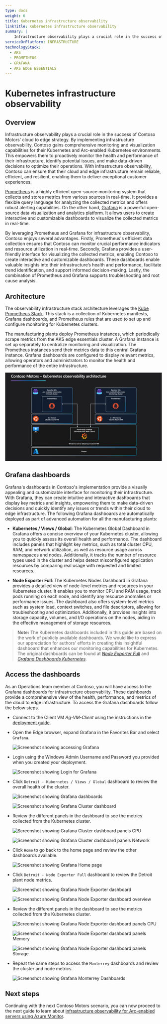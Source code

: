 ```yaml
---
type: docs
weight: 6
title: Kubernetes infrastructure observability
linkTitle: Kubernetes infrastructure observability
summary: |
    Infrastructure observability plays a crucial role in the success of Contoso Motors' cloud to edge strategy. By implementing infrastructure observability, Contoso gains comprehensive monitoring and visualization capabilities for their Kubernetes and Arc-enabled Kubernetes environments. This empowers them to proactively monitor the health and performance of their infrastructure, identify potential issues, and make data-driven decisions to optimize their operations. With infrastructure observability, Contoso can ensure that their cloud and edge infrastructure remain reliable, efficient, and resilient, enabling them to deliver exceptional customer experiences.
serviceOrPlatform: INFRASTRUCTURE
technologyStack:
  - AKS
  - PROMETHEUS
  - GRAFANA
  - AKS EDGE ESSENTIALS
---
```


# Kubernetes infrastructure observability

## Overview

Infrastructure observability plays a crucial role in the success of Contoso Motors' cloud to edge strategy. By implementing infrastructure observability, Contoso gains comprehensive monitoring and visualization capabilities for their Kubernetes and Arc-enabled Kubernetes environments. This empowers them to proactively monitor the health and performance of their infrastructure, identify potential issues, and make data-driven decisions to optimize their operations. With infrastructure observability, Contoso can ensure that their cloud and edge infrastructure remain reliable, efficient, and resilient, enabling them to deliver exceptional customer experiences.

[Prometheus](https://prometheus.io/) is a highly efficient open-source monitoring system that collects and stores metrics from various sources in real-time. It provides a flexible query language for analyzing the collected metrics and offers robust alerting capabilities. On the other hand, [Grafana](https://grafana.com/) is a powerful open-source data visualization and analytics platform. It allows users to create interactive and customizable dashboards to visualize the collected metrics in real-time.

By leveraging Prometheus and Grafana for infrastructure observability, Contoso enjoys several advantages. Firstly, Prometheus's efficient data collection ensures that Contoso can monitor crucial performance indicators and resource utilization in real-time. Secondly, Grafana provides a user-friendly interface for visualizing the collected metrics, enabling Contoso to create interactive and customizable dashboards. These dashboards enable valuable insights into their infrastructure’s health and performance, facilitate trend identification, and support informed decision-making. Lastly, the combination of Prometheus and Grafana supports troubleshooting and root cause analysis.

## Architecture

The observability infrastructure stack architecture leverages the [Kube Prometheus Stack](https://github.com/prometheus-community/helm-charts/tree/main/charts/kube-prometheus-stack). This stack is a collection of Kubernetes manifests, Grafana dashboards, and Prometheus rules that are used to set up and configure monitoring for Kubernetes clusters.

The manufacturing plants deploy Prometheus instances, which periodically scrape metrics from the AKS edge essentials cluster. A Grafana instance is set up separately to centralize monitoring and visualization. The Prometheus instances send their metrics data to this central Grafana instance. Grafana dashboards are configured to display relevant metrics, allowing operators and administrators to monitor the health and performance of the entire infrastructure.

![Screenshot showing Observability infrastructure stack architecture](./img/observability_technology_stack.png)

## Grafana dashboards

Grafana's dashboards in Contoso's implementation provide a visually appealing and customizable interface for monitoring their infrastructure. With Grafana, they can create intuitive and interactive dashboards that display key metrics and insights, empowering them to make data-driven decisions and quickly identify any issues or trends within their cloud to edge infrastructure. The following Grafana dashboards are automatically deployed as part of advanced automation for all the manufacturing plants:

- **Kubernetes / Views / Global**: The Kubernetes Global Dashboard in Grafana offers a concise overview of your Kubernetes cluster, allowing you to quickly assess its overall health and performance. The dashboard includes panels that highlight key metrics, such as total cluster CPU, RAM, and network utilization, as well as resource usage across namespaces and nodes. Additionally, it tracks the number of resource types used in the cluster and helps detect misconfigured application resources by comparing real usage with requested and limited resources.

- **Node Exporter Full**: The Kubernetes Nodes Dashboard in Grafana provides a detailed view of node-level metrics and resources in your Kubernetes cluster. It enables you to monitor CPU and RAM usage, track pods running on each node, and identify any resource anomalies or performance issues. The dashboard also offers system-level metrics such as system load, context switches, and file descriptors, allowing for troubleshooting and optimization. Additionally, it provides insights into storage capacity, volumes, and I/O operations on the nodes, aiding in the effective management of storage resources.

> **Note:** The Kubernetes dashboards included in this guide are based on the work of publicly available dashboards. We would like to express our appreciation for authors' efforts in creating this insightful dashboard that enhances our monitoring capabilities for Kubernetes. The original dashboards can be found at _[Node Exporter Full](https://grafana.com/grafana/dashboards/1860-node-exporter-full)_ and _[Grafana Dashboards Kubernetes](https://github.com/dotdc/grafana-dashboards-kubernetes)_.

## Access the dashboards

As an Operations team member at Contoso, you will have access to the Grafana dashboards for infrastructure observability. These dashboards provide a comprehensive view of the health, performance, and metrics of the cloud to edge infrastructure. To access the Grafana dashboards follow the below steps.

- Connect to the Client VM _Ag-VM-Client_ using the instructions in the [deployment guide](../deployment/#connecting-to-the-agora-client-virtual-machine).

- Open the Edge browser, expand Grafana in the Favorites Bar and select `Grafana`.

    ![Screenshot showing accessing Grafana](./img/grafana.png)

- Login using the Windows Admin Username and Password you provided when you created your deployment.

    ![Screenshot showing Login for Grafana](./img/grafana_login.png)

- Click `Detroit - Kubernetes / Views / Global` dashboard to review the overall health of the cluster.

    ![Screenshot showing Grafana dashboards](./img/grafana_detroit_global01.png)

    ![Screenshot showing Grafana Cluster dashboard](./img/grafana_detroit_global02.png)

- Review the different panels in the dashboard to see the metrics collected from the Kubernetes cluster.

    ![Screenshot showing Grafana Cluster dashboard panels CPU](./img/grafana_detroit_global03.png)

    ![Screenshot showing Grafana Cluster dashboard panels Network](./img/grafana_detroit_global04.png)

- Click `Home` to go back to the home page and review the other dashboards available.

    ![Screenshot showing Grafana Home page](./img/grafana_detroit_global_home.png)

- Click `Detroit - Node Exporter Full` dashboard to review the Detroit plant node metrics.

    ![Screenshot showing Grafana Node Exporter dashboard](./img/grafana_detroit_node01.png)

    ![Screenshot showing Grafana Node Exporter dashboard overview](./img/grafana_detroit_node02.png)

- Review the different panels in the dashboard to see the metrics collected from the Kubernetes cluster.

    ![Screenshot showing Grafana Node Exporter dashboard panels CPU](./img/grafana_detroit_node03.png)

    ![Screenshot showing Grafana Node Exporter dashboard panels Memory](./img/grafana_detroit_node04.png)

    ![Screenshot showing Grafana Node Exporter dashboard panels Storage](./img/grafana_detroit_node05.png)

- Repeat the same steps to access the `Monterrey` dashboards and review the cluster and node metrics.

    ![Screenshot showing Grafana Monterrey Dashboards](./img/grafana_monterrey.png)

## Next steps

Continuing with the next Contoso Motors scenario, you can now proceed to the next guide to learn about [infrastructure observability for Arc-enabled servers using Azure Monitor](../arc_monitoring_servers/).
